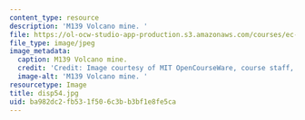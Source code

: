 ```yaml
---
content_type: resource
description: 'M139 Volcano mine. '
file: https://ol-ocw-studio-app-production.s3.amazonaws.com/courses/ec-s06-design-for-demining-spring-2007/ba982dc2fb531f506c3bb3bf1e8fe5ca_disp54.jpg
file_type: image/jpeg
image_metadata:
  caption: M139 Volcano mine.
  credit: 'Credit: Image courtesy of MIT OpenCourseWare, course staff, and students.'
  image-alt: 'M139 Volcano mine. '
resourcetype: Image
title: disp54.jpg
uid: ba982dc2-fb53-1f50-6c3b-b3bf1e8fe5ca
---
```

